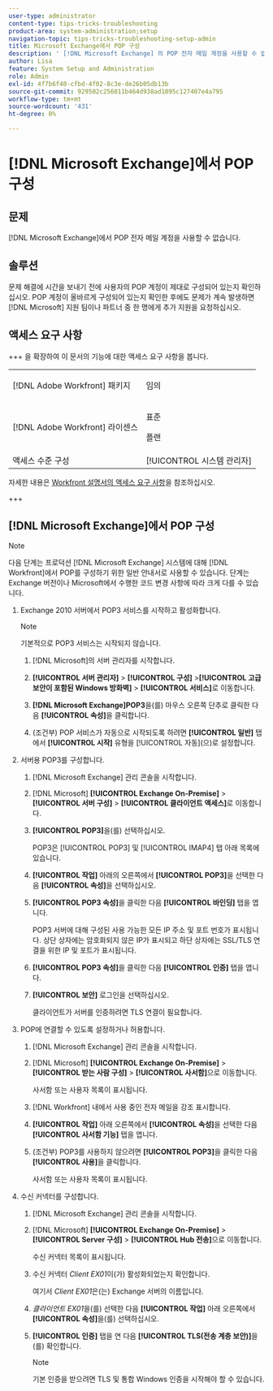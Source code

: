 ```yaml
---
user-type: administrator
content-type: tips-tricks-troubleshooting
product-area: system-administration;setup
navigation-topic: tips-tricks-troubleshooting-setup-admin
title: Microsoft Exchange에서 POP 구성
description: ' [!DNL Microsoft Exchange] 의 POP 전자 메일 계정을 사용할 수 없습니다.'
author: Lisa
feature: System Setup and Administration
role: Admin
exl-id: 4f7b6f40-cfbd-4f02-8c3e-de26b05db13b
source-git-commit: 929502c256011b464d938ad1095c127407e4a795
workflow-type: tm+mt
source-wordcount: '431'
ht-degree: 0%

---
```


# [!DNL Microsoft Exchange]에서 POP 구성

## 문제

[!DNL Microsoft Exchange]에서 POP 전자 메일 계정을 사용할 수 없습니다.

## 솔루션

문제 해결에 시간을 보내기 전에 사용자의 POP 계정이 제대로 구성되어 있는지 확인하십시오. POP 계정이 올바르게 구성되어 있는지 확인한 후에도 문제가 계속 발생하면 [!DNL Microsoft] 지원 팀이나 파트너 중 한 명에게 추가 지원을 요청하십시오.

## 액세스 요구 사항

+++ 을 확장하여 이 문서의 기능에 대한 액세스 요구 사항을 봅니다.

<table style="table-layout:auto"> 
 <col> 
 <col> 
 <tbody> 
  <tr> 
   <td>[!DNL Adobe Workfront] 패키지</td> 
   <td><p>임의</p></td> 
  </tr> 
  <tr> 
   <td>[!DNL Adobe Workfront] 라이센스</td> 
   <td><p>표준</p>
       <p>플랜</p></td>
  </tr> 
  <tr> 
   <td>액세스 수준 구성</td> 
   <td>[!UICONTROL 시스템 관리자]</td> 
  </tr> 
 </tbody> 
</table>

자세한 내용은 [Workfront 설명서의 액세스 요구 사항](/help/quicksilver/administration-and-setup/add-users/access-levels-and-object-permissions/access-level-requirements-in-documentation.md)을 참조하십시오.

+++

## [!DNL Microsoft Exchange]에서 POP 구성

>[!NOTE]
>
>다음 단계는 프로덕션 [!DNL Microsoft Exchange] 시스템에 대해 [!DNL Workfront]에서 POP를 구성하기 위한 일반 안내서로 사용할 수 있습니다. 단계는 Exchange 버전이나 Microsoft에서 수행한 코드 변경 사항에 따라 크게 다를 수 있습니다.

1. Exchange 2010 서버에서 POP3 서비스를 시작하고 활성화합니다.

   >[!NOTE]
   >
   >기본적으로 POP3 서비스는 시작되지 않습니다.

   1. [!DNL Microsoft]의 서버 관리자를 시작합니다.
   1. **[!UICONTROL 서버 관리자]** > **[!UICONTROL 구성]** >**[!UICONTROL 고급 보안이 포함된 Windows 방화벽]** > **[!UICONTROL 서비스]**&#x200B;로 이동합니다.

   1. **[!DNL Microsoft Exchange]POP3**&#x200B;을(를) 마우스 오른쪽 단추로 클릭한 다음 **[!UICONTROL 속성]**&#x200B;을 클릭합니다.

   1. (조건부) POP 서비스가 자동으로 시작되도록 하려면 **[!UICONTROL 일반]** 탭에서 **[!UICONTROL 시작]** 유형을 [!UICONTROL 자동]&#x200B;(으)로 설정합니다.

1. 서버용 POP3를 구성합니다.

   1. [!DNL Microsoft Exchange] 관리 콘솔을 시작합니다.
   1. [!DNL Microsoft] **[!UICONTROL Exchange On-Premise]** > **[!UICONTROL 서버 구성]** > **[!UICONTROL 클라이언트 액세스]**&#x200B;로 이동합니다.

   1. **[!UICONTROL POP3]**&#x200B;을(를) 선택하십시오.

      POP3은 [!UICONTROL POP3] 및 [!UICONTROL IMAP4] 탭 아래 목록에 있습니다.

   1. **[!UICONTROL 작업]** 아래의 오른쪽에서 **[!UICONTROL POP3]**&#x200B;을 선택한 다음 **[!UICONTROL 속성]**&#x200B;을 선택하십시오.

   1. **[!UICONTROL POP3 속성]**&#x200B;을 클릭한 다음 **[!UICONTROL 바인딩]** 탭을 엽니다.

      POP3 서버에 대해 구성된 사용 가능한 모든 IP 주소 및 포트 번호가 표시됩니다. 상단 상자에는 암호화되지 않은 IP가 표시되고 하단 상자에는 SSL/TLS 연결을 위한 IP 및 포트가 표시됩니다.

   1. **[!UICONTROL POP3 속성]**&#x200B;을 클릭한 다음 **[!UICONTROL 인증]** 탭을 엽니다.

   1. **[!UICONTROL 보안]** 로그인을 선택하십시오.

      클라이언트가 서버를 인증하려면 TLS 연결이 필요합니다.

1. POP에 연결할 수 있도록 설정하거나 허용합니다.

   1. [!DNL Microsoft Exchange] 관리 콘솔을 시작합니다.
   1. [!DNL Microsoft] **[!UICONTROL Exchange On-Premise]** > **[!UICONTROL 받는 사람 구성]** > **[!UICONTROL 사서함]**&#x200B;으로 이동합니다.

      사서함 또는 사용자 목록이 표시됩니다.

   1. [!DNL Workfront] 내에서 사용 중인 전자 메일을 강조 표시합니다.
   1. **[!UICONTROL 작업]** 아래 오른쪽에서 **[!UICONTROL 속성]**&#x200B;을 선택한 다음 **[!UICONTROL 사서함 기능]** 탭을 엽니다.

   1. (조건부) POP3를 사용하지 않으려면 **[!UICONTROL POP3]**&#x200B;을 클릭한 다음 **[!UICONTROL 사용]**&#x200B;을 클릭합니다.

      사서함 또는 사용자 목록이 표시됩니다.

1. 수신 커넥터를 구성합니다.

   1. [!DNL Microsoft Exchange] 관리 콘솔을 시작합니다.
   1. [!DNL Microsoft] **[!UICONTROL Exchange On-Premise]** > **[!UICONTROL Server 구성]** > **[!UICONTROL Hub 전송]**&#x200B;으로 이동합니다.

      수신 커넥터 목록이 표시됩니다.

   1. 수신 커넥터 *Client* *EX01*&#x200B;이(가) 활성화되었는지 확인합니다.

      여기서 *Client* *EX01*&#x200B;은(는) Exchange 서버의 이름입니다.

   1. *클라이언트 EX01*&#x200B;을(를) 선택한 다음 **[!UICONTROL 작업]** 아래 오른쪽에서 **[!UICONTROL 속성]**&#x200B;을(를) 선택하십시오.

   1. **[!UICONTROL 인증]** 탭을 연 다음 **[!UICONTROL TLS(전송 계층 보안)]**&#x200B;을(를) 확인합니다.

      >[!NOTE]
      >
      >기본 인증을 받으려면 TLS 및 통합 Windows 인증을 시작해야 할 수 있습니다.
